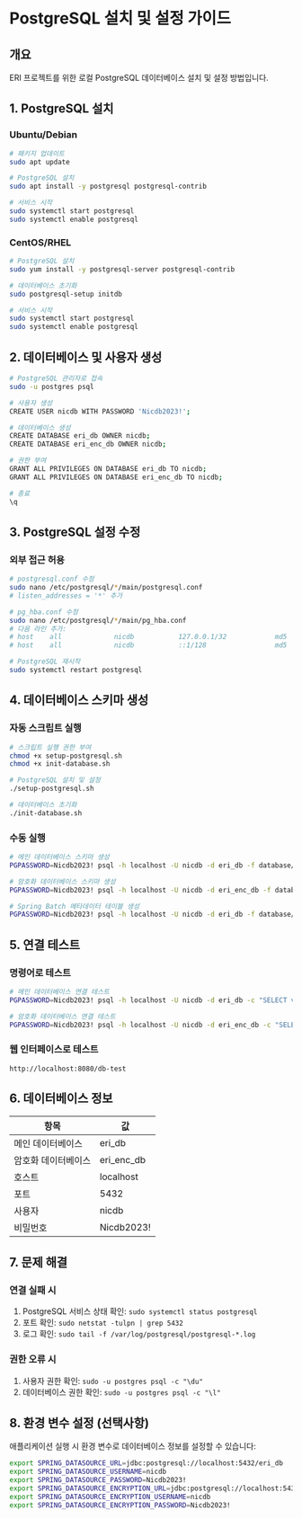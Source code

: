 # PostgreSQL 설치 및 설정 가이드

## 개요
ERI 프로젝트를 위한 로컬 PostgreSQL 데이터베이스 설치 및 설정 방법입니다.

## 1. PostgreSQL 설치

### Ubuntu/Debian
```bash
# 패키지 업데이트
sudo apt update

# PostgreSQL 설치
sudo apt install -y postgresql postgresql-contrib

# 서비스 시작
sudo systemctl start postgresql
sudo systemctl enable postgresql
```

### CentOS/RHEL
```bash
# PostgreSQL 설치
sudo yum install -y postgresql-server postgresql-contrib

# 데이터베이스 초기화
sudo postgresql-setup initdb

# 서비스 시작
sudo systemctl start postgresql
sudo systemctl enable postgresql
```

## 2. 데이터베이스 및 사용자 생성

```bash
# PostgreSQL 관리자로 접속
sudo -u postgres psql

# 사용자 생성
CREATE USER nicdb WITH PASSWORD 'Nicdb2023!';

# 데이터베이스 생성
CREATE DATABASE eri_db OWNER nicdb;
CREATE DATABASE eri_enc_db OWNER nicdb;

# 권한 부여
GRANT ALL PRIVILEGES ON DATABASE eri_db TO nicdb;
GRANT ALL PRIVILEGES ON DATABASE eri_enc_db TO nicdb;

# 종료
\q
```

## 3. PostgreSQL 설정 수정

### 외부 접근 허용
```bash
# postgresql.conf 수정
sudo nano /etc/postgresql/*/main/postgresql.conf
# listen_addresses = '*' 추가

# pg_hba.conf 수정
sudo nano /etc/postgresql/*/main/pg_hba.conf
# 다음 라인 추가:
# host    all             nicdb           127.0.0.1/32            md5
# host    all             nicdb           ::1/128                 md5

# PostgreSQL 재시작
sudo systemctl restart postgresql
```

## 4. 데이터베이스 스키마 생성

### 자동 스크립트 실행
```bash
# 스크립트 실행 권한 부여
chmod +x setup-postgresql.sh
chmod +x init-database.sh

# PostgreSQL 설치 및 설정
./setup-postgresql.sh

# 데이터베이스 초기화
./init-database.sh
```

### 수동 실행
```bash
# 메인 데이터베이스 스키마 생성
PGPASSWORD=Nicdb2023! psql -h localhost -U nicdb -d eri_db -f database/ERI_DDL_PostgreSQL.sql

# 암호화 데이터베이스 스키마 생성
PGPASSWORD=Nicdb2023! psql -h localhost -U nicdb -d eri_enc_db -f database/ERI_ENCRYPTION_DDL_PostgreSQL.sql

# Spring Batch 메타데이터 테이블 생성
PGPASSWORD=Nicdb2023! psql -h localhost -U nicdb -d eri_db -f database/SPRING_BATCH_METADATA_PostgreSQL.sql
```

## 5. 연결 테스트

### 명령어로 테스트
```bash
# 메인 데이터베이스 연결 테스트
PGPASSWORD=Nicdb2023! psql -h localhost -U nicdb -d eri_db -c "SELECT version();"

# 암호화 데이터베이스 연결 테스트
PGPASSWORD=Nicdb2023! psql -h localhost -U nicdb -d eri_enc_db -c "SELECT version();"
```

### 웹 인터페이스로 테스트
```
http://localhost:8080/db-test
```

## 6. 데이터베이스 정보

| 항목 | 값 |
|------|-----|
| 메인 데이터베이스 | eri_db |
| 암호화 데이터베이스 | eri_enc_db |
| 호스트 | localhost |
| 포트 | 5432 |
| 사용자 | nicdb |
| 비밀번호 | Nicdb2023! |

## 7. 문제 해결

### 연결 실패 시
1. PostgreSQL 서비스 상태 확인: `sudo systemctl status postgresql`
2. 포트 확인: `sudo netstat -tulpn | grep 5432`
3. 로그 확인: `sudo tail -f /var/log/postgresql/postgresql-*.log`

### 권한 오류 시
1. 사용자 권한 확인: `sudo -u postgres psql -c "\du"`
2. 데이터베이스 권한 확인: `sudo -u postgres psql -c "\l"`

## 8. 환경 변수 설정 (선택사항)

애플리케이션 실행 시 환경 변수로 데이터베이스 정보를 설정할 수 있습니다:

```bash
export SPRING_DATASOURCE_URL=jdbc:postgresql://localhost:5432/eri_db
export SPRING_DATASOURCE_USERNAME=nicdb
export SPRING_DATASOURCE_PASSWORD=Nicdb2023!
export SPRING_DATASOURCE_ENCRYPTION_URL=jdbc:postgresql://localhost:5432/eri_enc_db
export SPRING_DATASOURCE_ENCRYPTION_USERNAME=nicdb
export SPRING_DATASOURCE_ENCRYPTION_PASSWORD=Nicdb2023!
``` 